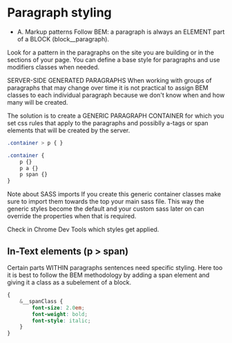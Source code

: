 # Paragraph styling
- A.  Markup patterns
Follow BEM: a paragraph is always an ELEMENT part of a BLOCK (block__paragraph).

Look for a pattern in the paragraphs on the site you are building or in the sections of your page. You can define a base style for paragraphs and use modifiers classes when needed.

SERVER-SIDE GENERATED PARAGRAPHS
When working with groups of paragraphs that may change over time it is not practical to assign BEM classes to each individual paragraph because we don't know when and how many will be created. 

The solution is to create a GENERIC PARAGRAPH CONTAINER for which you set css rules that apply to the paragraphs and possiblly a-tags or span elements that will be created by the server.
```SCSS
.container > p { }

.container { 
	p {} 
	p a {} 
	p span {} 
}
```
Note about SASS imports
If you create this generic container classes make sure to import them towards the top your main sass file. This way the generic styles become the default and your custom sass later on can override the properties when that is required.

Check in Chrome Dev Tools which styles get applied.
 
## In-Text elements (p > span)
Certain parts WITHIN paragraphs sentences need specific styling. Here too it is best to follow the BEM methodology by adding a span element and giving it a class as a subelement of a block. 	
```SCSS
{
 	&__spanClass {
		font-size: 2.0em; 
		font-weight: bold; 
		font-style: italic;
	} 
}	
```
